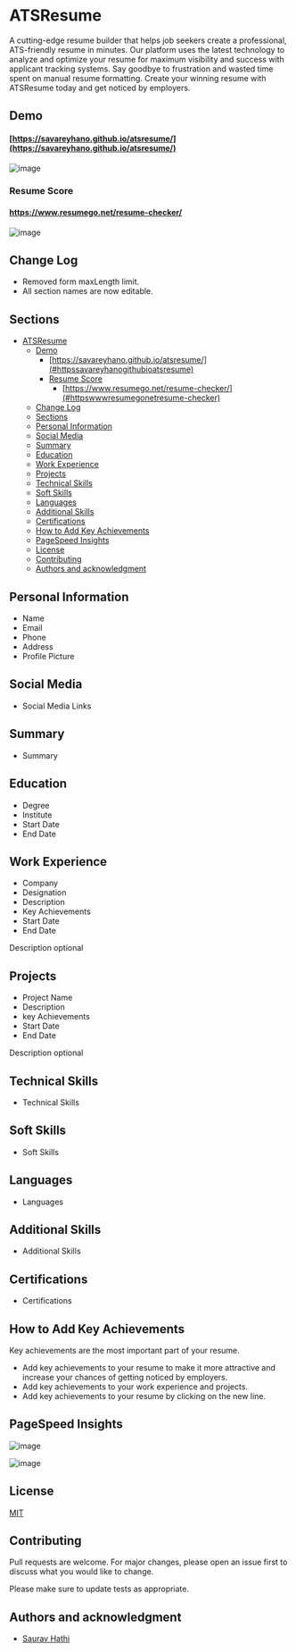 # ATSResume

A cutting-edge resume builder that helps job seekers create a professional, ATS-friendly resume in minutes. Our platform uses the latest technology to analyze and optimize your resume for maximum visibility and success with applicant tracking systems. Say goodbye to frustration and wasted time spent on manual resume formatting. Create your winning resume with ATSResume today and get noticed by employers.

## Demo

#### [https://savareyhano.github.io/atsresume/](https://savareyhano.github.io/atsresume/)
![image](https://user-images.githubusercontent.com/32730327/273453332-c8241b46-baab-4b04-ac17-ba2aa8f8ebb2.png)

### Resume Score
#### https://www.resumego.net/resume-checker/
![image](https://user-images.githubusercontent.com/32730327/273453345-cb092bbb-3ccd-4885-b5f6-427b332e1035.png)

## Change Log

- Removed form maxLength limit.
- All section names are now editable.

## Sections

- [ATSResume](#atsresume)
  - [Demo](#demo)
      - [https://savareyhano.github.io/atsresume/](#httpssavareyhanogithubioatsresume)
    - [Resume Score](#resume-score)
      - [https://www.resumego.net/resume-checker/](#httpswwwresumegonetresume-checker)
  - [Change Log](#change-log)
  - [Sections](#sections)
  - [Personal Information](#personal-information)
  - [Social Media](#social-media)
  - [Summary](#summary)
  - [Education](#education)
  - [Work Experience](#work-experience)
  - [Projects](#projects)
  - [Technical Skills](#technical-skills)
  - [Soft Skills](#soft-skills)
  - [Languages](#languages)
  - [Additional Skills](#additional-skills)
  - [Certifications](#certifications)
  - [How to Add Key Achievements](#how-to-add-key-achievements)
  - [PageSpeed Insights](#pagespeed-insights)
  - [License](#license)
  - [Contributing](#contributing)
  - [Authors and acknowledgment](#authors-and-acknowledgment)

## Personal Information

- Name
- Email
- Phone
- Address
- Profile Picture

## Social Media

- Social Media Links

## Summary

- Summary

## Education

- Degree
- Institute
- Start Date
- End Date

## Work Experience

- Company
- Designation
- Description
- Key Achievements
- Start Date
- End Date

Description optional

## Projects

- Project Name
- Description
- key Achievements
- Start Date
- End Date

Description optional

## Technical Skills

- Technical Skills

## Soft Skills

- Soft Skills

## Languages

- Languages

## Additional Skills

- Additional Skills

## Certifications

- Certifications

## How to Add Key Achievements

Key achievements are the most important part of your resume. 

- Add key achievements to your resume to make it more attractive and increase your chances of getting noticed by employers.
- Add key achievements to your work experience and projects.
- Add key achievements to your resume by clicking on the new line.

## PageSpeed Insights

![image](https://user-images.githubusercontent.com/61316762/218244257-e85172dc-46bd-4f4b-b9c2-9bd17c693cc8.png)

![image](https://user-images.githubusercontent.com/32730327/273453780-c0197b6a-24fd-4d58-a3c4-846f73716e05.png)

## License

[MIT](https://github.com/sauravhathi/atsresume/blob/main/LICENSE.md)

## Contributing

Pull requests are welcome. For major changes, please open an issue first to discuss what you would like to change.

Please make sure to update tests as appropriate.

## Authors and acknowledgment

- [Saurav Hathi](https://github.com/sauravhathi)
